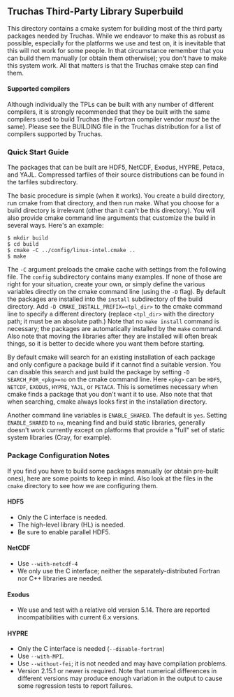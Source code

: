 Truchas Third-Party Library Superbuild
------------------------------------------------------------------------------
This directory contains a cmake system for building most of the third party
packages needed by Truchas.  While we endeavor to make this as robust as
possible, especially for the platforms we use and test on, it is inevitable
that this will not work for some people.  In that circumstance remember that
you can build them manually (or obtain them otherwise); you don't have to
make this system work.  All that matters is that the Truchas cmake step can
find them.

#### Supported compilers
Although individually the TPLs can be built with any number of different
compilers, it is strongly recommended that they be built with the same
compilers used to build Truchas (the Fortran compiler vendor *must* be the
same). Please see the BUILDING file in the Truchas distribution for a list
of compilers supported by Truchas.

### Quick Start Guide
The packages that can be built are HDF5, NetCDF, Exodus, HYPRE, Petaca, and
YAJL. Compressed tarfiles of their source distributions can be found in the
tarfiles subdirectory.

The basic procedure is simple (when it works). You create a build directory,
run cmake from that directory, and then run make. What you choose for a build
directory is irrelevant (other than it can't be this directory).  You will
also provide cmake command line arguments that customize the build in several
ways.  Here's an example:

    $ mkdir build
    $ cd build
    $ cmake -C ../config/linux-intel.cmake ..
    $ make

The `-C` argument preloads the cmake cache with settings from the following
file.  The `config` subdirectory contains many examples.  If none of those
are right for your situation, create your own, or simply define the various
variables directly on the cmake command line (using the `-D` flag).  By
default the packages are installed into the `install` subdirectory of the
build directory. Add `-D CMAKE_INSTALL_PREFIX=<tpl_dir>` to the cmake
command line to specify a different directory (replace `<tpl_dir>`
with the directory path; it must be an absolute path.)  Note that no `make
install` command is necessary; the packages are automatically installed by the
`make` command.  Also note that moving the libraries after they are installed
will often break things, so it is better to decide where you want them before
starting.

By default cmake will search for an existing installation of each package
and only configure a package build if it cannot find a suitable version.
You can disable this search and just build the package by setting
`-D SEARCH_FOR_<pkg>=no` on the cmake command line.  Here `<pkg>` can be
`HDF5`, `NETCDF`, `EXODUS`, `HYPRE`, `YAJL`, or `PETACA`. This is sometimes
necessary when cmake finds a package that you don't want it to use. Also
note that that when searching, cmake always looks first in the installation
directory.

Another command line variables is `ENABLE_SHARED`.  The default is `yes`.
Setting `ENABLE_SHARED` to `no`, meaning find and build static libraries,
generally doesn't work currently except on platforms that provide a "full"
set of static system libraries (Cray, for example).

### Package Configuration Notes
If you find you have to build some packages manually (or obtain pre-built
ones), here are some points to keep in mind.  Also look at the files in the
`cmake` directory to see how we are configuring them.

#### HDF5
* Only the C interface is needed.
* The high-level library (HL) is needed.
* Be sure to enable parallel HDF5.

#### NetCDF
* Use `--with-netcdf-4`
* We only use the C interface; neither the separately-distributed Fortran
  nor C++ libraries are needed.

#### Exodus
* We use and test with a relative old version 5.14.  There are reported
  incompatibilities with current 6.x versions.

#### HYPRE
* Only the C interface is needed (`--disable-fortran`)
* Use `--with-MPI`.
* Use `--without-fei`; it is not needed and may have compilation problems.
* Version 2.15.1 or newer is required. Note that numerical differences in
  different versions may produce enough variation in the output to cause
  some regression tests to report failures.

